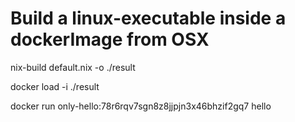 # Build a linux-executable inside a dockerImage from OSX

  nix-build default.nix -o ./result

  docker load -i ./result

  docker run only-hello:78r6rqv7sgn8z8jjpjn3x46bhzif2gq7 hello

  
